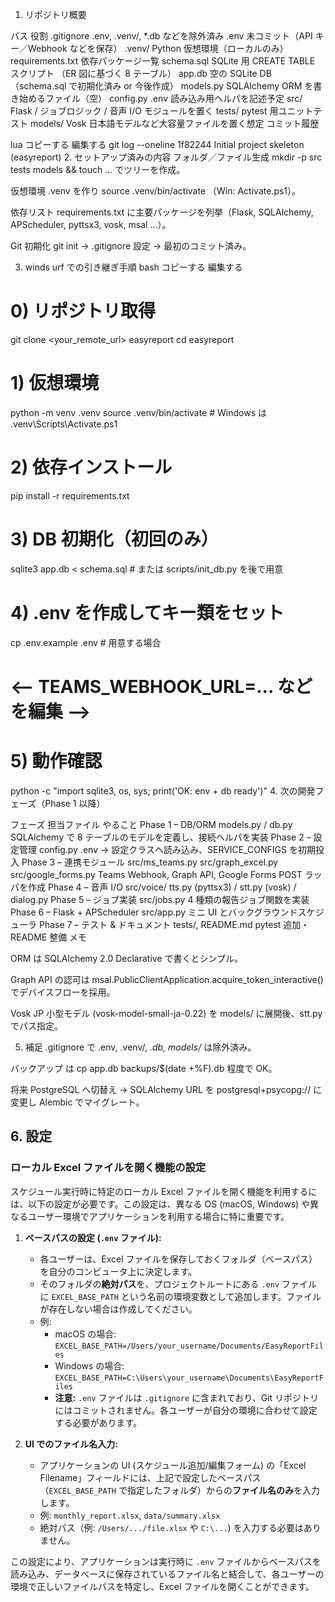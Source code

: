 1. リポジトリ概要

パス	役割
.gitignore	.env, .venv/, *.db などを除外済み
.env	未コミット（API キー／Webhook などを保存）
.venv/	Python 仮想環境（ローカルのみ）
requirements.txt	依存パッケージ一覧
schema.sql	SQLite 用 CREATE TABLE スクリプト
（ER 図に基づく 8 テーブル）
app.db	空の SQLite DB （schema.sql で初期化済み or 今後作成）
models.py	SQLAlchemy ORM を書き始めるファイル（空）
config.py	.env 読み込み用ヘルパを記述予定
src/	Flask / ジョブロジック / 音声 I/O モジュールを置く
tests/	pytest 用ユニットテスト
models/	Vosk 日本語モデルなど大容量ファイルを置く想定
コミット履歴

lua
コピーする
編集する
git log --oneline
1f82244  Initial project skeleton (easyreport)
2. セットアップ済みの内容
フォルダ／ファイル生成
mkdir -p src tests models && touch … でツリーを作成。

仮想環境
.venv を作り source .venv/bin/activate （Win: Activate.ps1）。

依存リスト
requirements.txt に主要パッケージを列挙（Flask, SQLAlchemy, APScheduler, pyttsx3, vosk, msal …）。

Git 初期化
git init → .gitignore 設定 → 最初のコミット済み。

3. winds urf での引き継ぎ手順
bash
コピーする
編集する
# 0) リポジトリ取得
git clone <your_remote_url> easyreport
cd easyreport

# 1) 仮想環境
python -m venv .venv
source .venv/bin/activate          # Windows は .venv\\Scripts\\Activate.ps1

# 2) 依存インストール
pip install -r requirements.txt

# 3) DB 初期化（初回のみ）
sqlite3 app.db < schema.sql        # または scripts/init_db.py を後で用意

# 4) .env を作成してキー類をセット
cp .env.example .env               # 用意する場合
# <-- TEAMS_WEBHOOK_URL=... などを編集 -->

# 5) 動作確認
python -c "import sqlite3, os, sys; print('OK: env + db ready')"
4. 次の開発フェーズ（Phase 1 以降）

フェーズ	担当ファイル	やること
Phase 1 – DB/ORM	models.py / db.py	SQLAlchemy で 8 テーブルのモデルを定義し、接続ヘルパを実装
Phase 2 – 設定管理	config.py	.env → 設定クラスへ読み込み、SERVICE_CONFIGS を初期投入
Phase 3 – 連携モジュール	src/ms_teams.py src/graph_excel.py src/google_forms.py	Teams Webhook, Graph API, Google Forms POST ラッパを作成
Phase 4 – 音声 I/O	src/voice/	tts.py (pyttsx3) / stt.py (vosk) / dialog.py
Phase 5 – ジョブ実装	src/jobs.py	4 種類の報告ジョブ関数を実装
Phase 6 – Flask + APScheduler	src/app.py	ミニ UI とバックグラウンドスケジューラ
Phase 7 – テスト & ドキュメント	tests/, README.md	pytest 追加・README 整備
メモ

ORM は SQLAlchemy 2.0 Declarative で書くとシンプル。

Graph API の認可は msal.PublicClientApplication.acquire_token_interactive() でデバイスフローを採用。

Vosk JP 小型モデル (vosk-model-small-ja-0.22) を models/ に展開後、stt.py でパス指定。

5. 補足
.gitignore で .env, .venv/, *.db, models/* は除外済み。

バックアップ は cp app.db backups/$(date +%F).db 程度で OK。

将来 PostgreSQL へ切替え → SQLAlchemy URL を postgresql+psycopg:// に変更し Alembic でマイグレート。

## 6. 設定

### ローカル Excel ファイルを開く機能の設定

スケジュール実行時に特定のローカル Excel ファイルを開く機能を利用するには、以下の設定が必要です。この設定は、異なる OS (macOS, Windows) や異なるユーザー環境でアプリケーションを利用する場合に特に重要です。

1.  **ベースパスの設定 (`.env` ファイル):**
    *   各ユーザーは、Excel ファイルを保存しておくフォルダ（ベースパス）を自分のコンピュータ上に決定します。
    *   そのフォルダの**絶対パス**を、プロジェクトルートにある `.env` ファイルに `EXCEL_BASE_PATH` という名前の環境変数として追加します。ファイルが存在しない場合は作成してください。
    *   例:
        *   macOS の場合: `EXCEL_BASE_PATH=/Users/your_username/Documents/EasyReportFiles`
        *   Windows の場合: `EXCEL_BASE_PATH=C:\Users\your_username\Documents\EasyReportFiles`
        *   **注意:** `.env` ファイルは `.gitignore` に含まれており、Git リポジトリにはコミットされません。各ユーザーが自分の環境に合わせて設定する必要があります。

2.  **UI でのファイル名入力:**
    *   アプリケーションの UI (スケジュール追加/編集フォーム) の「Excel Filename」フィールドには、上記で設定したベースパス（`EXCEL_BASE_PATH` で指定したフォルダ）からの**ファイル名のみ**を入力します。
    *   例: `monthly_report.xlsx`, `data/summary.xlsx`
    *   絶対パス（例: `/Users/.../file.xlsx` や `C:\...`) を入力する必要はありません。

この設定により、アプリケーションは実行時に `.env` ファイルからベースパスを読み込み、データベースに保存されているファイル名と結合して、各ユーザーの環境で正しいファイルパスを特定し、Excel ファイルを開くことができます。
